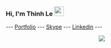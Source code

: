### Hi, I'm Thinh Le <img src="https://media.giphy.com/media/hvRJCLFzcasrR4ia7z/giphy.gif" width="25px">

--- <a href='https://heyday1515.github.io/Portfolio/' target='_blank'>Portfolio</a> --- <a href='https://join.skype.com/invite/V0Xz7wIrwhgU' target='_blank'>Skype</a> --- <a href='https://www.linkedin.com/in/thinh-le-profile/' target='_blank'>Linkedin</a> ---
<div align="center">
   <img src="https://github-profile-trophy.vercel.app/?username=heyday1515&theme=flat&no-frame=true&margin-w=30" />
</div>
